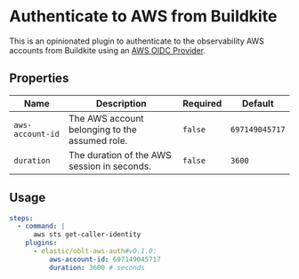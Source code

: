 # Authenticate to AWS from Buildkite

This is an opinionated plugin to authenticate to the observability AWS accounts from Buildkite using an [AWS OIDC Provider](https://docs.aws.amazon.com/IAM/latest/UserGuide/id_roles_providers_create_oidc.html).

## Properties

| Name             | Description                                    | Required | Default        |
|------------------|------------------------------------------------|----------|----------------|
| `aws-account-id` | The AWS account belonging to the assumed role. | `false`  | `697149045717` |
| `duration`       | The duration of the AWS session in seconds.    | `false`  | `3600`         |

## Usage

```yml
steps:
  - command: |
      aws sts get-caller-identity
    plugins:
      - elastic/oblt-aws-auth#v0.1.0:
          aws-account-id: 697149045717
          duration: 3600 # seconds
```

